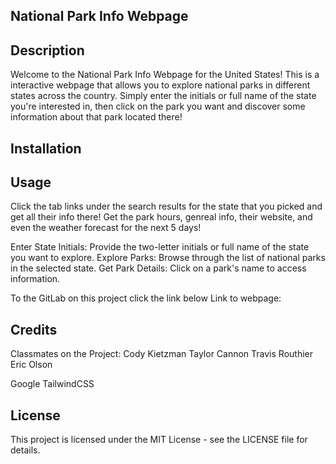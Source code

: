 ## National Park Info Webpage

## Description
Welcome to the National Park Info Webpage for the United States! This is a interactive webpage that allows you to explore national parks in different states across the country. Simply enter the initials or full name of the state you're interested in, then click on the park you want and discover some information about that park located there!


## Installation


## Usage
Click the tab links under the search results for the state that you picked and get all their info there! Get the park hours, genreal info, their website, and even the weather forecast for the next 5 days!

Enter State Initials: Provide the two-letter initials or full name of the state you want to explore.
Explore Parks: Browse through the list of national parks in the selected state.
Get Park Details: Click on a park's name to access information.

To the GitLab on this project click the link below
Link to webpage: 

## Credits
Classmates on the Project:
Cody Kietzman
Taylor Cannon
Travis Routhier
Eric Olson

Google
TailwindCSS

## License
This project is licensed under the MIT License - see the LICENSE file for details.


